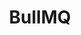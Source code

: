 ---
title: BullMQ
description: A description of BullMQ
image:

# Badge style
style:
    background: "#2a9d8f"
    color: "#fff"
---